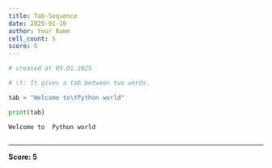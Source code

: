 ```yaml
---
title: Tab-Sequence
date: 2025-01-10
author: Your Name
cell_count: 5
score: 5
---
```


```python
# created at 09.01.2025
```


```python
# \t: It gives a tab between two words.
```


```python
tab = "Welcome to\tPython world"
```


```python
print(tab)
```

    Welcome to	Python world



```python

```


---
**Score: 5**
